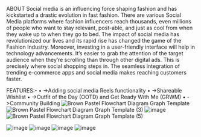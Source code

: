 ABOUT
Social media is an influencing force shaping fashion and has kickstarted a drastic evolution in fast fashion. There are various Social Media platforms where fashion influencers reach thousands, even millions of people who want to stay relevant, post-able, and just as cool from when they wake up to when they go to bed. The impact of social media has revolutionized our lives and its rapid rise has changed the game of the Fashion Industry. Moreover, investing in a user-friendly interface will help in technology advancements. It’s easier to grab the attention of the target audience when they’re scrolling than through other digital ads. This is precisely where social shopping steps in. The seamless integration of trending e-commerce apps and social media makes reaching customers faster.

FEATURES:-
•	->Adding social media Reels functionality
•	->Shareable Wishlist
•	->Outfit of the Day (OOTD) and Get Ready With Me (GRWM)
•	->Community Building
![Brown Pastel Flowchart Diagram Graph Template](https://github.com/user-attachments/assets/1e605827-ddf4-4b1b-be1d-d20483bb6c1b)
![Brown Pastel Flowchart Diagram Graph Template (3)](https://github.com/user-attachments/assets/b2130314-4ec5-4a70-8cb9-8568316a14bb)
![image](https://github.com/user-attachments/assets/24530d45-bfe9-4553-91c7-1d6cfc674c64)
![Brown Pastel Flowchart Diagram Graph Template (5)](https://github.com/user-attachments/assets/6ed5f7b3-5a7c-490f-9add-bf2e769b9b0c)

![image](https://github.com/user-attachments/assets/2e0ccfe4-01c7-4452-ba1b-83c03ed186eb)
![image](https://github.com/user-attachments/assets/832071c2-4ad9-4652-86e7-c690d235a647)
![image](https://github.com/user-attachments/assets/76dc1584-10b0-4a2d-8f19-91a93f6a2936)
![image](https://github.com/user-attachments/assets/cdd8db14-0337-486a-8dc2-199a0aa2c933)







